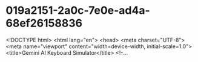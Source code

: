 # 019a2151-2a0c-7e0e-ad4a-68ef26158836
&lt;!DOCTYPE html> &lt;html lang="en"> &lt;head>     &lt;meta charset="UTF-8">     &lt;meta name="viewport" content="width=device-width, initial-scale=1.0">     &lt;title>Gemini AI Keyboard Simulator&lt;/title>     &lt;!-...
